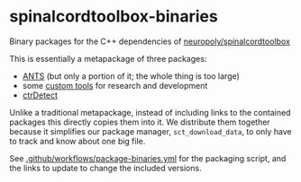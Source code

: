 # spinalcordtoolbox-binaries
Binary packages for the C++ dependencies of [neuropoly/spinalcordtoolbox](https://github.com/neuropoly/spinalcordtoolbox)

This is essentially a metapackage of three packages:

- [ANTS](https://github.com/ANTsX/ANTs) (but only a portion of it; the whole thing is too large)
- some [custom tools](https://github.com/neuropoly/spinalcordtoolbox/blob/master/dev) for research and development
- [ctrDetect](https://www.creatis.insa-lyon.fr/site7/en/ctrDetect)

Unlike a traditional metapackage, instead of including links to the contained packages this directly copies them into it. We distribute them together because it simplifies our package manager, `sct_download_data`, to only have to track and know about one big file.

See [.github/workflows/package-binaries.yml](.github/workflows/package-binaries.yml) for the packaging script, and the links to update to change the included versions.
